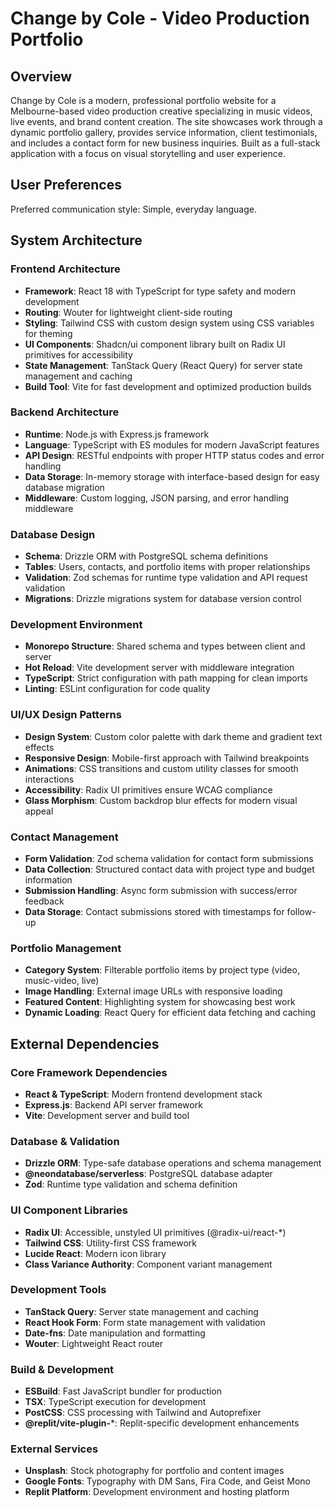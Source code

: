 # Change by Cole - Video Production Portfolio

## Overview

Change by Cole is a modern, professional portfolio website for a Melbourne-based video production creative specializing in music videos, live events, and brand content creation. The site showcases work through a dynamic portfolio gallery, provides service information, client testimonials, and includes a contact form for new business inquiries. Built as a full-stack application with a focus on visual storytelling and user experience.

## User Preferences

Preferred communication style: Simple, everyday language.

## System Architecture

### Frontend Architecture
- **Framework**: React 18 with TypeScript for type safety and modern development
- **Routing**: Wouter for lightweight client-side routing
- **Styling**: Tailwind CSS with custom design system using CSS variables for theming
- **UI Components**: Shadcn/ui component library built on Radix UI primitives for accessibility
- **State Management**: TanStack Query (React Query) for server state management and caching
- **Build Tool**: Vite for fast development and optimized production builds

### Backend Architecture
- **Runtime**: Node.js with Express.js framework
- **Language**: TypeScript with ES modules for modern JavaScript features
- **API Design**: RESTful endpoints with proper HTTP status codes and error handling
- **Data Storage**: In-memory storage with interface-based design for easy database migration
- **Middleware**: Custom logging, JSON parsing, and error handling middleware

### Database Design
- **Schema**: Drizzle ORM with PostgreSQL schema definitions
- **Tables**: Users, contacts, and portfolio items with proper relationships
- **Validation**: Zod schemas for runtime type validation and API request validation
- **Migrations**: Drizzle migrations system for database version control

### Development Environment
- **Monorepo Structure**: Shared schema and types between client and server
- **Hot Reload**: Vite development server with middleware integration
- **TypeScript**: Strict configuration with path mapping for clean imports
- **Linting**: ESLint configuration for code quality

### UI/UX Design Patterns
- **Design System**: Custom color palette with dark theme and gradient text effects
- **Responsive Design**: Mobile-first approach with Tailwind breakpoints
- **Animations**: CSS transitions and custom utility classes for smooth interactions
- **Accessibility**: Radix UI primitives ensure WCAG compliance
- **Glass Morphism**: Custom backdrop blur effects for modern visual appeal

### Contact Management
- **Form Validation**: Zod schema validation for contact form submissions
- **Data Collection**: Structured contact data with project type and budget information
- **Submission Handling**: Async form submission with success/error feedback
- **Data Storage**: Contact submissions stored with timestamps for follow-up

### Portfolio Management
- **Category System**: Filterable portfolio items by project type (video, music-video, live)
- **Image Handling**: External image URLs with responsive loading
- **Featured Content**: Highlighting system for showcasing best work
- **Dynamic Loading**: React Query for efficient data fetching and caching

## External Dependencies

### Core Framework Dependencies
- **React & TypeScript**: Modern frontend development stack
- **Express.js**: Backend API server framework
- **Vite**: Development server and build tool

### Database & Validation
- **Drizzle ORM**: Type-safe database operations and schema management
- **@neondatabase/serverless**: PostgreSQL database adapter
- **Zod**: Runtime type validation and schema definition

### UI Component Libraries
- **Radix UI**: Accessible, unstyled UI primitives (@radix-ui/react-*)
- **Tailwind CSS**: Utility-first CSS framework
- **Lucide React**: Modern icon library
- **Class Variance Authority**: Component variant management

### Development Tools
- **TanStack Query**: Server state management and caching
- **React Hook Form**: Form state management with validation
- **Date-fns**: Date manipulation and formatting
- **Wouter**: Lightweight React router

### Build & Development
- **ESBuild**: Fast JavaScript bundler for production
- **TSX**: TypeScript execution for development
- **PostCSS**: CSS processing with Tailwind and Autoprefixer
- **@replit/vite-plugin-***: Replit-specific development enhancements

### External Services
- **Unsplash**: Stock photography for portfolio and content images
- **Google Fonts**: Typography with DM Sans, Fira Code, and Geist Mono
- **Replit Platform**: Development environment and hosting platform
